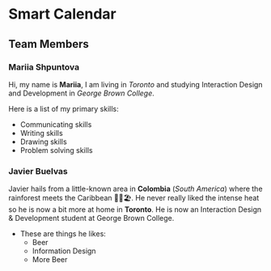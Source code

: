 # Smart Calendar

## Team Members

### Mariia Shpuntova

Hi, my name is **Mariia**, I am living in *Toronto* and studying Interaction Design and Development in *George Brown College*.

Here is a list of my primary skills:
* Communicating skills
* Writing skills
* Drawing skills
* Problem solving skills



### Javier Buelvas

Javier hails from a little-known area in **Colombia** (_South America_) where the rainforest meets the Caribbean 🌳🌴🏖.
He never really liked the intense heat so he is now a bit more at home in **Toronto**.
He is now an Interaction Design & Development student at George Brown College.

* These are things he likes:
  * Beer
  * Information Design
  * More Beer
